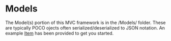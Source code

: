 # Models

The Model(s) portion of this MVC framework is in the /Models/ folder. These are typically POCO ojects often serialized/deserialized to JSON notation.
An example [Item](../Kevin_Testing/Models/Item.cs) has been provided to get you started.
